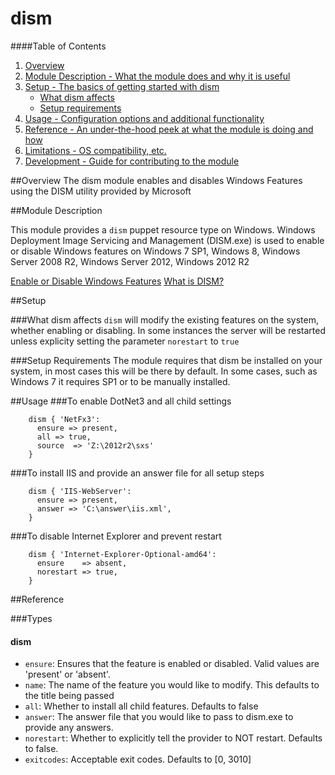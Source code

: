 # dism

####Table of Contents

1. [Overview](#overview)
2. [Module Description - What the module does and why it is useful](#module-description)
3. [Setup - The basics of getting started with dism](#setup)
    * [What dism affects](#what-dism-affects)
    * [Setup requirements](#setup-requirements)
4. [Usage - Configuration options and additional functionality](#usage)
5. [Reference - An under-the-hood peek at what the module is doing and how](#reference)
5. [Limitations - OS compatibility, etc.](#limitations)
6. [Development - Guide for contributing to the module](#development)

##Overview
The dism module enables and disables Windows Features using the DISM utility provided by Microsoft

##Module Description

This module provides a `dism` puppet resource type on Windows. Windows Deployment Image Servicing and Management (DISM.exe)
 is used to enable or disable Windows features on Windows 7 SP1, Windows 8,  Windows Server 2008 R2, Windows Server 2012, Windows 2012 R2

[Enable or Disable Windows Features](http://technet.microsoft.com/en-us/library/dd744582.aspx)
[What is DISM?](http://technet.microsoft.com/en-us/library/hh825236.aspx)

##Setup

###What dism affects
`dism` will modify the existing features on the system, whether enabling or disabling. In some instances the server will
be restarted unless explicity setting the parameter `norestart` to `true`

###Setup Requirements
The module requires that dism be installed on your system, in most cases this will be there by default.  In some cases,
  such as Windows 7 it requires SP1 or to be manually installed.

##Usage
###To enable DotNet3 and all child settings
```
    dism { 'NetFx3':
      ensure => present,
      all => true,
      source  => 'Z:\2012r2\sxs'
    }
```

###To install IIS and provide an answer file for all setup steps
```
    dism { 'IIS-WebServer':
      ensure => present,
      answer => 'C:\answer\iis.xml',
    }
```

###To disable Internet Explorer and prevent restart
```
    dism { 'Internet-Explorer-Optional-amd64':
      ensure    => absent,
      norestart => true,
    }
```

##Reference

###Types

#### dism
* `ensure`: Ensures that the feature is enabled or disabled.  Valid values are 'present' or 'absent'.
* `name`: The name of the feature you would like to modify.  This defaults to the title being passed
* `all`: Whether to install all child features.  Defaults to false
* `answer`: The answer file that you would like to pass to dism.exe to provide any answers.
* `norestart`: Whether to explicitly tell the provider to NOT restart.  Defaults to false.
* `exitcodes`: Acceptable exit codes. Defaults to [0, 3010]



